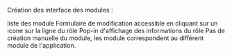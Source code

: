 Création des interface des modules :

liste des module
Formulaire de modification accessible en cliquant sur un icone sur la ligne du rôle
Pop-in d'affichage des informations du rôle
Pas de création manuelle du module, les module correspondent au différent module de l'application.